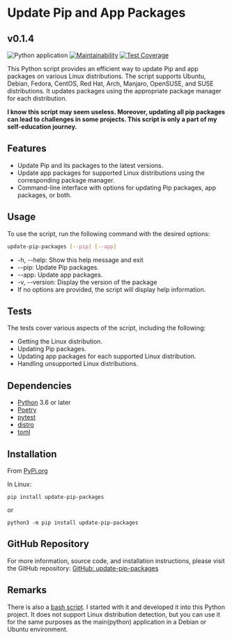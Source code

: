 # Update Pip and App Packages

## v0.1.4

![Python application](https://github.com/OleksandrMakarov/update-pip-project/actions/workflows/python-app.yml/badge.svg)
[![Maintainability](https://api.codeclimate.com/v1/badges/af2bad1ec28de4bea881/maintainability)](https://codeclimate.com/github/OleksandrMakarov/update-pip-project/maintainability)
[![Test Coverage](https://api.codeclimate.com/v1/badges/af2bad1ec28de4bea881/test_coverage)](https://codeclimate.com/github/OleksandrMakarov/update-pip-project/test_coverage)

This Python script provides an efficient way to update Pip and app packages on various Linux distributions. The script supports Ubuntu, Debian, Fedora, CentOS, Red Hat, Arch, Manjaro, OpenSUSE, and SUSE distributions. It updates packages using the appropriate package manager for each distribution.

**I know this script may seem useless. Moreover, updating all pip packages can lead to challenges in some projects.
This script is only a part of my self-education journey.**

## Features

- Update Pip and its packages to the latest versions.
- Update app packages for supported Linux distributions using the corresponding package manager.
- Command-line interface with options for updating Pip packages, app packages, or both.

## Usage

To use the script, run the following command with the desired options:

```bash
update-pip-packages [--pip] [--app]
```
- -h, --help: Show this help message and exit
- --pip: Update Pip packages.
- --app: Update app packages.
- -v, --version: Display the version of the package
- If no options are provided, the script will display help information.

## Tests
The tests cover various aspects of the script, including the following:

- Getting the Linux distribution.
- Updating Pip packages.
- Updating app packages for each supported Linux distribution.
- Handling unsupported Linux distributions.



## Dependencies
- [Python](https://www.python.org/) 3.6 or later
- [Poetry](https://python-poetry.org/)
- [pytest](https://pytest.org/)
- [distro](https://pypi.org/project/distro/)
- [toml](https://pypi.org/project/toml/)

## Installation
From [PyPi.org](https://pypi.org/project/update-pip-packages/)

In Linux:
```
pip install update-pip-packages
```
or
```
python3 -m pip install update-pip-packages
```

## GitHub Repository
For more information, source code, and installation instructions, please visit the GitHub repository: [GitHub: update-pip-packages](https://github.com/OleksandrMakarov/update-pip-project)

## Remarks
There is also a [bash script](https://github.com/OleksandrMakarov/update-pip-project/blob/main/update_packages.sh). I started with it and developed it into this Python project. 
It does not support Linux distribution detection, but you can use it for the same purposes as the main(python) application in a Debian or Ubuntu environment.
